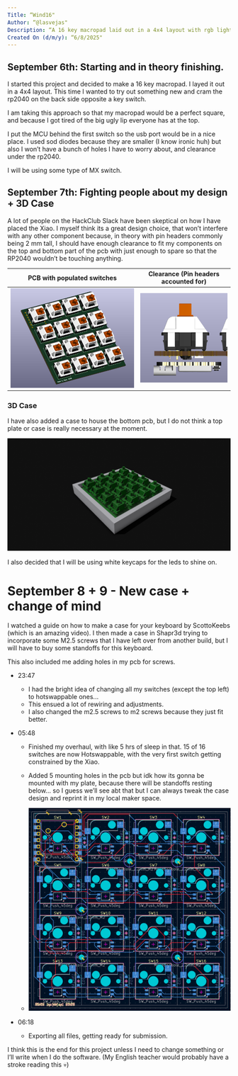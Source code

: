```yaml
---
Title: “Wind16"
Author: “@lasvejas"
Description: “A 16 key macropad laid out in a 4x4 layout with rgb lighting under each key."
Created On (d/m/y): “6/8/2025"
---
```


## September 6th: Starting and in theory finishing.

I started this project and decided to make a 16 key macropad. I layed it out in a 4x4 layout. This time I wanted to try out something new and cram the rp2040 on the back side opposite a key switch.

I am taking this approach so that my macropad would be a perfect square, and because I got tired of the big ugly lip everyone has at the top.

I put the MCU behind the first switch so the usb port would be in a nice place.
I used sod diodes because they are smaller (I know ironic huh) but also I won’t have a bunch of holes I have to worry about, and clearance under the rp2040.

I will be using some type of MX switch.

## September 7th: Fighting people about my design + 3D Case

A lot of people on the HackClub Slack have been skeptical on how I have placed the Xiao. 
I myself think its a great design choice, that won’t interfere with any other component because, in theory with pin headers commonly being 2 mm tall, I should have enough clearance to fit my components on the top and bottom part of the pcb with just enough to spare so that the RP2040 wouldn’t be touching anything.

| PCB with populated switches   | Clearance (Pin headers accounted for)|
|-------------------------------|--------------------------------|
| ![PCB with switches](img/pcb-3d.png)<br>    | ![Clearance of rp2040](img/clearance.png)<br>  |

### 3D Case

I have also added a case to house the bottom pcb, but I do not think a top plate or case is really necessary at the moment.

![3d printed case](img/case.png)<br>

I also decided that I will be using white keycaps for the leds to shine on. 

# September 8 + 9 - New case + change of mind

I watched a guide on how to make a case for your keyboard by ScottoKeebs (which is an amazing video).
I then made a case in Shapr3d trying to incorporate some M2.5 screws that I have left over from another build, but I will have to buy some standoffs for this keyboard.

This also included me adding holes in my pcb for screws.

- 23:47
	- I had the bright idea of changing all my switches (except the top left) to hotswappable ones...
	- This ensued a lot of rewiring and adjustments.
	- I also changed the m2.5 screws to m2 screws because they just fit better.

- 05:48
	- Finished my overhaul, with like 5 hrs of sleep in that. 15 of 16 switches are now Hotswappable, with the very first switch getting constrained by the Xiao.
    - Added 5 mounting holes in the pcb but idk how its gonna be mounted with my plate, because there will be standoffs resting below… so I guess we’ll see abt that but I can always tweak the case design and reprint it in my local maker space.

    - ![PCB overhaul](img/pcb-new.png)<br>
- 06:18
	- Exporting all files, getting ready for submission.


I think this is the end for this project unless I need to change something or I’ll write when I do the software.
(My English teacher would probably have a stroke reading this :skull:)